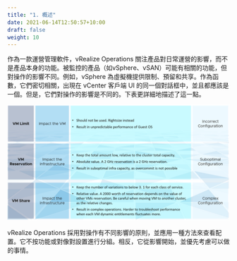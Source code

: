 ```yaml
---
title: "1. 概述"
date: 2021-06-14T12:50:57+10:00
draft: false
weight: 10
---
```


作為一款運營管理軟件，vRealize Operations 關注產品對日常運營的影響，而不是產品本身的功能。被監控的產品（如vSphere、vSAN）可能有相關的功能，但對操作的影響不同。例如，vSphere 為虛擬機提供限制、預留和共享。作為函數，它們密切相關，出現在 vCenter 客戶端 UI 的同一個對話框中，並且都應該是一個。但是，它們對操作的影響是不同的。下表更詳細地描述了這一點。

![資源分配管理](1.4.1-fig-1.png)

vRealize Operations 採用對操作有不同影響的原則，並應用一種方法來查看配置。它不按功能或對像對設置進行分組。相反，它從影響開始，並優先考慮可以做的事情。